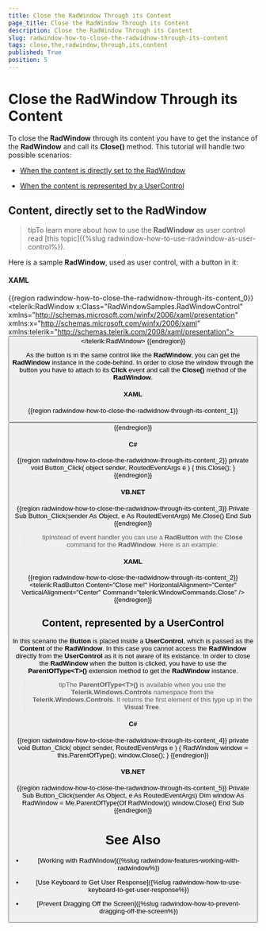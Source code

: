```yaml
---
title: Close the RadWindow Through its Content
page_title: Close the RadWindow Through its Content
description: Close the RadWindow Through its Content
slug: radwindow-how-to-close-the-radwidnow-through-its-content
tags: close,the,radwindow,through,its,content
published: True
position: 5
---
```


# Close the RadWindow Through its Content

To close the __RadWindow__ through its content you have to get the instance of the __RadWindow__ and call its __Close()__ method. This tutorial will handle two possible scenarios:

* [When the content is directly set to the RadWindow](#content-directly-set-to-the-radwindow)

* [When the content is represented by a UserControl](#content-represented-by-a-usercontrol)

## Content, directly set to the RadWindow

>tipTo learn more about how to use the __RadWindow__ as user control read [this topic]({%slug radwindow-how-to-use-radwindow-as-user-control%}).

Here is a sample __RadWindow__, used as user control, with a button in it:

#### __XAML__

{{region radwindow-how-to-close-the-radwidnow-through-its-content_0}}
	<telerik:RadWindow x:Class="RadWindowSamples.RadWindowControl"
	                   xmlns="http://schemas.microsoft.com/winfx/2006/xaml/presentation"
	                   xmlns:x="http://schemas.microsoft.com/winfx/2006/xaml"
	                   xmlns:telerik="http://schemas.telerik.com/2008/xaml/presentation">
	    <Grid x:Name="LayoutRoot"
	          Background="White">
	        <Button Content="Close me!"
	                HorizontalAlignment="Center"
	                VerticalAlignment="Center" />
	    </Grid>
	</telerik:RadWindow>
{{endregion}}

As the button is in the same control like the __RadWindow__, you can get the __RadWindow__ instance in the code-behind. In order to close the window through the button you have to attach to its __Click__ event and call the __Close()__ method of the __RadWindow__.

#### __XAML__

{{region radwindow-how-to-close-the-radwidnow-through-its-content_1}}
	<Button Content="Close me!"
	        Click="Button_Click"
	        HorizontalAlignment="Center"
	        VerticalAlignment="Center" />
{{endregion}}

#### __C#__

{{region radwindow-how-to-close-the-radwidnow-through-its-content_2}}
	private void Button_Click( object sender, RoutedEventArgs e )
	{
	    this.Close();
	}
{{endregion}}

#### __VB.NET__

{{region radwindow-how-to-close-the-radwidnow-through-its-content_3}}
	Private Sub Button_Click(sender As Object, e As RoutedEventArgs)
	 Me.Close()
	End Sub
{{endregion}}

>tipInstead of event handler you can use a __RadButton__ with the __Close__ command for the __RadWindow__. Here is an example:

#### __XAML__

{{region radwindow-how-to-close-the-radwidnow-through-its-content_2}}
	<telerik:RadButton Content="Close me!"
	                   HorizontalAlignment="Center"
	                   VerticalAlignment="Center"
	                   Command="telerik:WindowCommands.Close" />
{{endregion}}

## Content, represented by a UserControl

In this scenario the __Button__ is placed inside a __UserControl__, which is passed as the __Content__ of the __RadWindow__. In this case you cannot access the __RadWindow__ directly from the __UserControl__ as it is not aware of its existance. In order to close the __RadWindow__ when the button is clicked, you have to use the __ParentOfType\<T\>()__ extension method to get the __RadWindow__ instance.

>tipThe __ParentOfType\<T\>()__ is available when you use the __Telerik.Windows.Controls__ namespace from the __Telerik.Windows.Controls__. It returns the first element of this type up in the __Visual Tree__.

#### __C#__

{{region radwindow-how-to-close-the-radwidnow-through-its-content_4}}
	private void Button_Click( object sender, RoutedEventArgs e )
	{
	    RadWindow window = this.ParentOfType<RadWindow>();
	    window.Close();
	}
{{endregion}}

#### __VB.NET__

{{region radwindow-how-to-close-the-radwidnow-through-its-content_5}}
	Private Sub Button_Click(sender As Object, e As RoutedEventArgs)
	 Dim window As RadWindow = Me.ParentOfType(Of RadWindow)()
	 window.Close()
	End Sub
{{endregion}}

# See Also

 * [Working with RadWindow]({%slug radwindow-features-working-with-radwindow%})

 * [Use Keyboard to Get User Response]({%slug radwindow-how-to-use-keyboard-to-get-user-response%})

 * [Prevent Dragging Off the Screen]({%slug radwindow-how-to-prevent-dragging-off-the-screen%})
